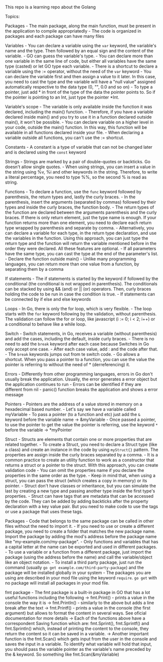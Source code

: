 This repo is a learning repo about the Golang

Topics:

Packages
    - The main package, along the main function, must be present in the application to compile appropriatedly
    - The code is organized in packages and each package can have many files

Variables
    - You can declare a variable using the `var` keyword, the variable's name and the type. Then followed by an equal sign and the content of the variable.
    - GO can guess the variable's type.
    - You can declare more than one variable in the same line of code, but either all variables have the same type (casted) or let GO type each variable.
    - There is a shortcut to declare a variable using the := operator, without the need of the `var` keyword
    - You can declare the variable first and then assign a value to it later. In this case, you need to cast the type and the variable will have a "null value" assigned automatically respective to the data type (0, "", 0.0 and so on)
    - To type a pointer, just add * in front of the type of the data the pointer points to. So if the pointer is pointing to an Int, just type the pointer *Int.

Variable's scope
    - The variable is only available inside the function it was declared, including the main() function.
    - Therefore, if you have a variable declared inside main() and you try to use it in a function declared outside main(), it won't be possible.
    - You can declare variable on a higher level in your code, outside the main() function. In this way, this function will be available in all functions declared inside your file.
    - When declaring a variable outside all functions, you can't use the := shortcut.

Constants
    - A constant is a type of variable that can not be changed later and is declared using the `const` keyword

Strings
    - Strings are marked by a pair of double-quotes or backticks. Go doesn't allow single quotes.
    - When using strings, you can insert a value in the string using %v, %i and other keywords in the string. Therefore, to write a literal percentage, you need to type %%, so the second % is read as string.

Functions 
    - To declare a function, use the `func` keyword followed by parenthesis, the return types and, lastly the curly braces.
    - In the parenthesis, insert the arguments (separated by commas) followed by their types and inside the curly braces, the function body.
    - The return types of the function are declared between the arguments parenthesis and the curly braces. If there is only return element, just the type name is enough. If your function returns more than one element, you need to declare each return type wrapped by parenthesis and separate by comma.
    - Alternatively, you can declare a variable for each type, in the return type declaration, and use the variables in the function. Using this approach, you can just type the return type and the function will return the variable mentioned before in the order they were declared. All these features are optional.
    - If all parameters have the same type, you can cast the type at the end of the parameter's list.
    - Declare the function outside main()
    - Unlike many programming languages, you can return more than one value from a function, by separating them by a comma

If statements
    - The if statements is started by the keyword if followed by the conditional (the conditional is not wrapped in parenthesis). The conditionals can be stacked by using && (and) or || (or) operators. Then, curly braces holding the code to be run in case the condition is true.
    - If statements can be connected by if else and else keywords

Loops
    - In Go, there is only the for loop, which is very flexible.
    - The loop starts with the `for` keyword following by the validation, without parenthesis. The validation can follow the for or loop, like javascript (i := 0; i < 2; i++) or a conditional to behave like a while loop. 

Switch
    - Switch statements, in Go, receives a variable (without parenthesis) and add the cases, including the default, inside curly braces.
    - There is no need to add the `break` keyword after each case because Switches in Go only accept one case.
    - After each case value, add : and the code after that.
    - The `break` keywords jumps out from te switch code. 
    - Go allows a shortcut. When you pass a pointer to a function, you can use the value the pointer is referring to without the need of * (derreferencing) it.

Errors
    - Differently from other programming languages, errors in Go don't usually break the application. Usually, the error generates a error object but the application continues to run
    - Errors can be identified if they are different from nil
    - panic() function breaks the application and shows a error message

Pointers
    - Pointers are the address of a value stored in memory on a hexadecimal based number.
    - Let's say we have a variable called myVariable
    - To pass a pointer (to a function and etc) just add the `&` keyword before the variable name -> &myVariable
    - Once passed a pointer, to use the pointer to get the value the pointer is referring, use the keyword `*` before the variable -> *myPointer

Struct
    - Structs are elements that contain one or more properties that are related together.
    - To create a Struct, you need to declare a Struct type (like a class) and create an instance in the code by using `myStruct{}` pattern. The properties are assign inside the curly braces separated by a comma.
    - It is a common practice to create an utility function to work as a constructor that returns a struct or a pointer to the struct. With this approach, you can create validation code
    - You can omit the properties name if you declare the properties in the same order as the type. 
    - Keep in mind that, when using a struct, you can pass the struct (which creates a copy in memory) or its pointer.
    - Struct don't have classes or inheritance, but you can simulate the last by creating a new type and passing another type inside the first type's properties.
    - Struct can have tags that are metadata that can be accessed by the code. They can be added by adding backticks after the property declaration  with a key value pair. But you need to make code to use the tags or use a package that uses these tags.

Packages
    - Code that belongs to the same package can be called in other files without the need to import it.
    - If you need to use or create a different package, you need to create a folder that matches the new package name. Import the package by adding the mod's address before the package name like "my-example.com/my-package".
    - Only functions and variables that has a capital letter at the name can be exported and used in different packages. 
    - To use a variable or a function from a different package, just import the package (using the address before the name) and call the variable/object like an object notation.
    - To install a third party package, just run the command (usually `go get example.com/third-party-package`) and the package will be installed globally in your system
    - The packages you are using are described in your mod file using the keyword `require`. `go get` with no package will install all packages in your mod file.

fmt package
    - The fmt package is a built-in package in GO that has a lot useful functions including the following
        -> fmt.Print() - prints a value in the console the way it is
        -> fmt.Println() - similarly to the above but adds a line break after the text
        -> fmt.Printf() - prints a value in the console (the first argument) but allows to format the content in several ways. See oficial documentation for more details
        -> Each of the functions above have a correspondent Saving function which are: fmt.Sprint(), fmt.Sprintf() and fmt.Sprintln() which, instead of printing the content to the console, they return the content so it can be saved in a variable.
        -> Another important function is the fmt.Scan() which gets input from the user in the console and saves the input in a variable. To identify what variable will hold that input, you should pass the variable pointer as the variable's name preceded by the & keyword. So something like fmt.Scan(&myVariable)

